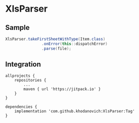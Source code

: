 # XlsParser
## Sample

```java
XlsParser.takeFirstSheetWithType(Item.class)
                .onError(this::dispatchError)
                .parse(file);
```
## Integration
```
allprojects {
    repositories {
        ...
        maven { url 'https://jitpack.io' }
    }
}
```
```
dependencies {
    implementation 'com.github.khodanovich:XlsParser:Tag'
}
```
